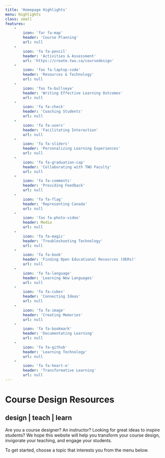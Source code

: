 ```yaml
---
title: 'Homepage Highlights'
menu: Highlights
class: small
features:
    -
        icon: 'far fa-map'
        header: 'Course Planning'
        url: null
    -
        icon: 'fa fa-pencil'
        header: 'Activities & Assessment'
        url: 'https://create.twu.ca/coursedesign'
    -
        icon: 'fas fa-laptop-code'
        header: 'Resources & Technology'
        url: null
    -
        icon: 'fas fa-bullseye'
        header: 'Writing Effective Learning Outcomes'
        url: null
    -
        icon: 'fa fa-check'
        header: 'Coaching Students'
        url: null
    -
        icon: 'fa fa-users'
        header: 'Facilitating Interaction'
        url: null
    -
        icon: 'fa fa-sliders'
        header: 'Personalizing Learning Experiences'
        url: null
    -
        icon: 'fa fa-graduation-cap'
        header: 'Collaborating with TWU Faculty'
        url: null
    -
        icon: 'fa fa-comments'
        header: 'Providing Feedback'
        url: null
    -
        icon: 'fa fa-flag'
        header: 'Representing Canada'
        url: null
    -
        icon: 'fas fa-photo-video'
        header: Media
        url: null
    -
        icon: 'fa fa-magic'
        header: 'Troubleshooting Technology'
        url: null
    -
        icon: 'fa fa-book'
        header: 'Finding Open Educational Resources (OERs)'
        url: null
    -
        icon: 'fa fa-language'
        header: 'Learning New Languages'
        url: null
    -
        icon: 'fa fa-cubes'
        header: 'Connecting Ideas'
        url: null
    -
        icon: 'fa fa-image'
        header: 'Creating Memories'
        url: null
    -
        icon: 'fa fa-bookmark'
        header: 'Documentating Learning'
        url: null
    -
        icon: 'fa fa-github'
        header: 'Learning Technology'
        url: null
    -
        icon: 'fa fa-heart-o'
        header: 'Transformative Learning'
        url: null
---
```


# Course Design Resources
## **design | teach | learn**

Are you a course designer?  An instructor?  Looking for great ideas to inspire students? We hope this website will help you transform your course design, invigorate your teaching, and engage your students.

To get started, choose a topic that interests you from the menu below.

